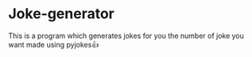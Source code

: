 # Joke-generator
This is a program which generates jokes for you the number of joke you want made using pyjokes👍
